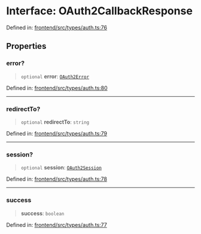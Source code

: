 # Interface: OAuth2CallbackResponse

Defined in: [frontend/src/types/auth.ts:76](https://github.com/lsendel/sass/blob/ca8b2b87627589617e0de57047e1f50d53e78078/frontend/src/types/auth.ts#L76)

## Properties

### error?

> `optional` **error**: [`OAuth2Error`](OAuth2Error.md)

Defined in: [frontend/src/types/auth.ts:80](https://github.com/lsendel/sass/blob/ca8b2b87627589617e0de57047e1f50d53e78078/frontend/src/types/auth.ts#L80)

***

### redirectTo?

> `optional` **redirectTo**: `string`

Defined in: [frontend/src/types/auth.ts:79](https://github.com/lsendel/sass/blob/ca8b2b87627589617e0de57047e1f50d53e78078/frontend/src/types/auth.ts#L79)

***

### session?

> `optional` **session**: [`OAuth2Session`](OAuth2Session.md)

Defined in: [frontend/src/types/auth.ts:78](https://github.com/lsendel/sass/blob/ca8b2b87627589617e0de57047e1f50d53e78078/frontend/src/types/auth.ts#L78)

***

### success

> **success**: `boolean`

Defined in: [frontend/src/types/auth.ts:77](https://github.com/lsendel/sass/blob/ca8b2b87627589617e0de57047e1f50d53e78078/frontend/src/types/auth.ts#L77)
